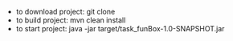 - to download project: git clone
- to build project: mvn clean install
- to start project: java -jar target/task_funBox-1.0-SNAPSHOT.jar
